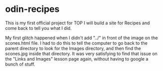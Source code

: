 # odin-recipes
This is my first official project for TOP
I will build a site for Recipes and come back to tell you what I did.

My first glitch happened when I didn't add "../" in front of the image on the scones.html file. I had to do this to tell the computer to go back to the parent directory to look for the Images directory, and then find the scones.jpg inside that directory. It was very satisfying to find that issue on the "Links and Images" lesson page again, without having to google a bunch of stuff.
